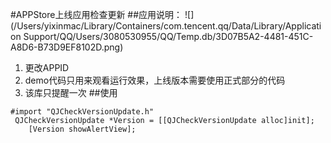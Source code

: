 #APPStore上线应用检查更新
##应用说明：
![](/Users/yixinmac/Library/Containers/com.tencent.qq/Data/Library/Application Support/QQ/Users/3080530955/QQ/Temp.db/3D07B5A2-4481-451C-A8D6-B73D9EF8102D.png)


1. 更改APPID
2. demo代码只用来观看运行效果，上线版本需要使用正式部分的代码 
3. 该库只提醒一次
##使用

```
#import "QJCheckVersionUpdate.h"
 QJCheckVersionUpdate *Version = [[QJCheckVersionUpdate alloc]init];
    [Version showAlertView];
```